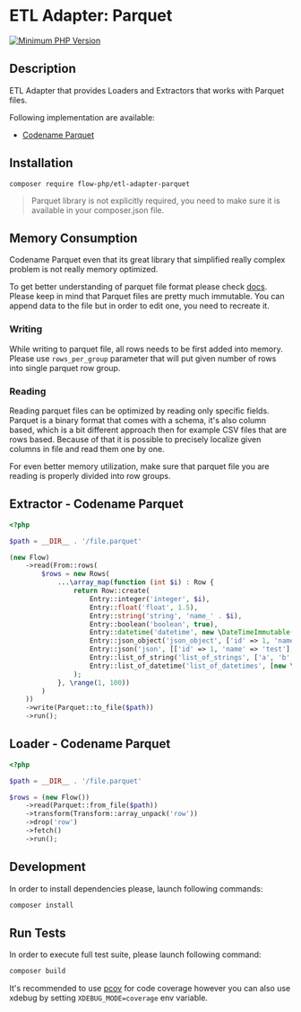 # ETL Adapter: Parquet

[![Minimum PHP Version](https://img.shields.io/badge/php-~8.1-8892BF.svg)](https://php.net/)

## Description

ETL Adapter that provides Loaders and Extractors that works with Parquet files.

Following implementation are available: 
- [Codename Parquet](https://github.com/codename-hub/php-parquet) 

## Installation 

``` 
composer require flow-php/etl-adapter-parquet
```

> Parquet library is not explicitly required, you need to make sure it is available in your composer.json file.

## Memory Consumption 

Codename Parquet even that its great library that simplified really complex problem
is not really memory optimized. 

To get better understanding of parquet file format please check [docs](https://parquet.apache.org/docs/file-format/).
Please keep in mind that Parquet files are pretty much immutable. 
You can append data to the file but in order to edit one, you need to recreate it.

### Writing

While writing to parquet file, all rows needs to be first added into memory.
Please use `rows_per_group` parameter that will put given number of rows into single parquet row group.

### Reading

Reading parquet files can be optimized by reading only specific fields. 
Parquet is a binary format that comes with a schema, it's also column based, which
is a bit different approach then for example CSV files that are rows based.
Because of that it is possible to precisely localize given columns in file and read 
them one by one. 

For even better memory utilization, make sure that parquet file you are reading 
is properly divided into row groups. 

## Extractor - Codename Parquet

```php
<?php

$path = __DIR__ . '/file.parquet'

(new Flow)
    ->read(From::rows(
        $rows = new Rows(
            ...\array_map(function (int $i) : Row {
                return Row::create(
                    Entry::integer('integer', $i),
                    Entry::float('float', 1.5),
                    Entry::string('string', 'name_' . $i),
                    Entry::boolean('boolean', true),
                    Entry::datetime('datetime', new \DateTimeImmutable()),
                    Entry::json_object('json_object', ['id' => 1, 'name' => 'test']),
                    Entry::json('json', [['id' => 1, 'name' => 'test'], ['id' => 2, 'name' => 'test']]),
                    Entry::list_of_string('list_of_strings', ['a', 'b', 'c']),
                    Entry::list_of_datetime('list_of_datetimes', [new \DateTimeImmutable(), new \DateTimeImmutable(), new \DateTimeImmutable()])
                );
            }, \range(1, 100))
        )
    ))
    ->write(Parquet::to_file($path))
    ->run();
```

## Loader - Codename Parquet

```php 
<?php

$path = __DIR__ . '/file.parquet'

$rows = (new Flow())
    ->read(Parquet::from_file($path))
    ->transform(Transform::array_unpack('row'))
    ->drop('row')
    ->fetch()
    ->run();
```

## Development

In order to install dependencies please, launch following commands:

```bash
composer install
```

## Run Tests

In order to execute full test suite, please launch following command:

```bash
composer build
```

It's recommended to use [pcov](https://pecl.php.net/package/pcov) for code coverage however you can also use
xdebug by setting `XDEBUG_MODE=coverage` env variable.
